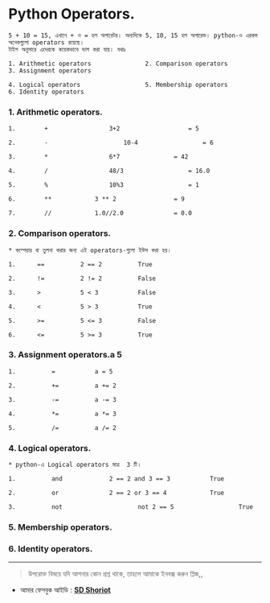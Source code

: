# Python Operators.


	5 + 10 = 15, এখানে + ও = হল অপারেটর। অন্যদিকে 5, 10, 15 হল অপারেন্ড। python-ও এরকম অনেকগুলো operators রয়েছে। 
	টাইপ অনুসারে এদেরকে কয়েকভাবে ভাগ করা যায়। যথাঃ

	1. Arithmetic operators               2. Comparison operators        3. Assignment operators
	
	4. Logical operators                  5. Membership operators        6. Identity operators
	
	                 
	

### 1. Arithmetic operators.

	1. 	      +			        3+2     	          = 5

	2. 	      -	    		        10-4		          = 6

	3. 	      *			        6*7		          = 42

	4. 	      /			        48/3		          = 16.0

	5. 	      %			        10%3		          = 1

	6. 	      **			3 ** 2		          = 9

	7. 	      //			1.0//2.0	          = 0.0


### 2. Comparison operators.

	* কম্পেয়ার বা তুলনা করার জন্য এই operators-গুলো ইউস করা হয়।

	1.		==			2 == 2			True

	2.		!=			2 != 2			False

	3.		>			5 < 3			False

	4.		<			5 > 3			True

	5.		>=			5 <= 3			False

	6.		<=			5 >= 3			True


### 3. Assignment operators.a 5

	1.			=			a = 5

	2.			+=			a += 2	

	3.			-=			a -= 3	

	4.			*=			a *= 3

	5.			/=			a /= 2


### 4. Logical operators.

	* python-এ Logical operators মাত্র  3 টি।

	1.			and				2 == 2 and 3 == 3			True

	2.			or 				2 == 2 or 3 == 4 			True

	3.			not 					not 2 == 5 					True

### 5. Membership operators.


### 6. Identity operators.
---

> উপরোক্ত বিষয়ে যদি আপনার কোন প্রশ্ন থাকে, তাহলে আমাকে ইনবক্স করুন প্লিজ,,

* আমার ফেসবুক আইডি :  **[SD Shoriot](https://www.facebook.com/shoriot)**